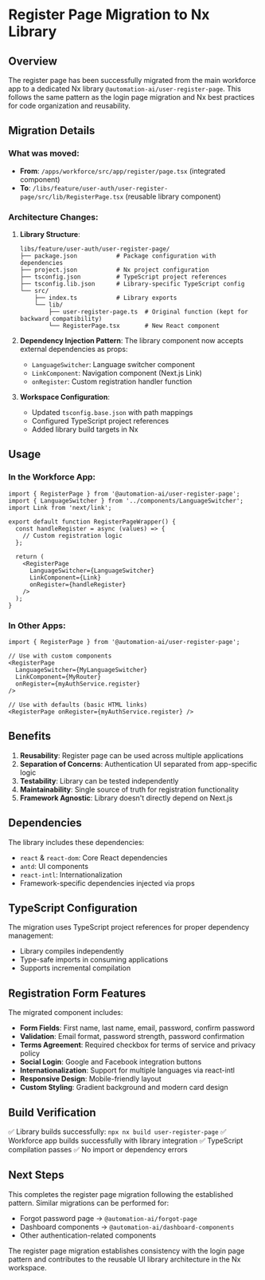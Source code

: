 # Register Page Migration to Nx Library

## Overview

The register page has been successfully migrated from the main workforce app to a dedicated Nx library `@automation-ai/user-register-page`. This follows the same pattern as the login page migration and Nx best practices for code organization and reusability.

## Migration Details

### What was moved:
- **From**: `/apps/workforce/src/app/register/page.tsx` (integrated component)
- **To**: `/libs/feature/user-auth/user-register-page/src/lib/RegisterPage.tsx` (reusable library component)

### Architecture Changes:

1. **Library Structure**:
   ```
   libs/feature/user-auth/user-register-page/
   ├── package.json           # Package configuration with dependencies
   ├── project.json           # Nx project configuration
   ├── tsconfig.json          # TypeScript project references
   ├── tsconfig.lib.json      # Library-specific TypeScript config
   └── src/
       ├── index.ts           # Library exports
       └── lib/
           ├── user-register-page.ts  # Original function (kept for backward compatibility)
           └── RegisterPage.tsx       # New React component
   ```

2. **Dependency Injection Pattern**:
   The library component now accepts external dependencies as props:
   - `LanguageSwitcher`: Language switcher component
   - `LinkComponent`: Navigation component (Next.js Link)
   - `onRegister`: Custom registration handler function

3. **Workspace Configuration**:
   - Updated `tsconfig.base.json` with path mappings
   - Configured TypeScript project references
   - Added library build targets in Nx

## Usage

### In the Workforce App:
```tsx
import { RegisterPage } from '@automation-ai/user-register-page';
import { LanguageSwitcher } from '../components/LanguageSwitcher';
import Link from 'next/link';

export default function RegisterPageWrapper() {
  const handleRegister = async (values) => {
    // Custom registration logic
  };

  return (
    <RegisterPage 
      LanguageSwitcher={LanguageSwitcher}
      LinkComponent={Link}
      onRegister={handleRegister}
    />
  );
}
```

### In Other Apps:
```tsx
import { RegisterPage } from '@automation-ai/user-register-page';

// Use with custom components
<RegisterPage 
  LanguageSwitcher={MyLanguageSwitcher}
  LinkComponent={MyRouter}
  onRegister={myAuthService.register}
/>

// Use with defaults (basic HTML links)
<RegisterPage onRegister={myAuthService.register} />
```

## Benefits

1. **Reusability**: Register page can be used across multiple applications
2. **Separation of Concerns**: Authentication UI separated from app-specific logic
3. **Testability**: Library can be tested independently
4. **Maintainability**: Single source of truth for registration functionality
5. **Framework Agnostic**: Library doesn't directly depend on Next.js

## Dependencies

The library includes these dependencies:
- `react` & `react-dom`: Core React dependencies
- `antd`: UI components
- `react-intl`: Internationalization
- Framework-specific dependencies injected via props

## TypeScript Configuration

The migration uses TypeScript project references for proper dependency management:
- Library compiles independently
- Type-safe imports in consuming applications
- Supports incremental compilation

## Registration Form Features

The migrated component includes:
- **Form Fields**: First name, last name, email, password, confirm password
- **Validation**: Email format, password strength, password confirmation
- **Terms Agreement**: Required checkbox for terms of service and privacy policy
- **Social Login**: Google and Facebook integration buttons
- **Internationalization**: Support for multiple languages via react-intl
- **Responsive Design**: Mobile-friendly layout
- **Custom Styling**: Gradient background and modern card design

## Build Verification

✅ Library builds successfully: `npx nx build user-register-page`
✅ Workforce app builds successfully with library integration
✅ TypeScript compilation passes
✅ No import or dependency errors

## Next Steps

This completes the register page migration following the established pattern. Similar migrations can be performed for:
- Forgot password page → `@automation-ai/forgot-page`
- Dashboard components → `@automation-ai/dashboard-components`
- Other authentication-related components

The register page migration establishes consistency with the login page pattern and contributes to the reusable UI library architecture in the Nx workspace.
